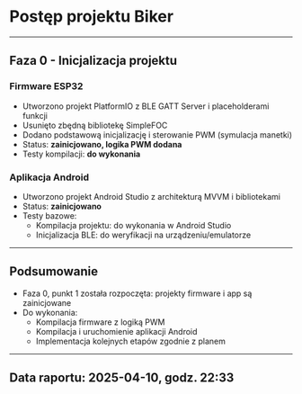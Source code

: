 # Postęp projektu Biker

---

## Faza 0 - Inicjalizacja projektu

### Firmware ESP32
- Utworzono projekt PlatformIO z BLE GATT Server i placeholderami funkcji
- Usunięto zbędną bibliotekę SimpleFOC
- Dodano podstawową inicjalizację i sterowanie PWM (symulacja manetki)
- Status: **zainicjowano, logika PWM dodana**
- Testy kompilacji: **do wykonania**
### Aplikacja Android
- Utworzono projekt Android Studio z architekturą MVVM i bibliotekami
- Status: **zainicjowano**
- Testy bazowe:
  - Kompilacja projektu: do wykonania w Android Studio
  - Inicjalizacja BLE: do weryfikacji na urządzeniu/emulatorze

---

## Podsumowanie

- Faza 0, punkt 1 została rozpoczęta: projekty firmware i app są zainicjowane
- Do wykonania:
  - Kompilacja firmware z logiką PWM
  - Kompilacja i uruchomienie aplikacji Android
  - Implementacja kolejnych etapów zgodnie z planem

---

## Data raportu: 2025-04-10, godz. 22:33